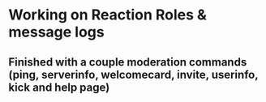 # Working on Reaction Roles & message logs
## Finished with a couple moderation commands (ping, serverinfo, welcomecard, invite, userinfo, kick and help page)

